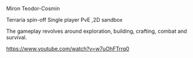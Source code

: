 
 Miron Teodor-Cosmin
 
 
Terraria spin-off
Single player PvE ,2D sandbox

The gameplay revolves around exploration, building, crafting, combat and survival.

https://www.youtube.com/watch?v=w7uOhFTrrq0

